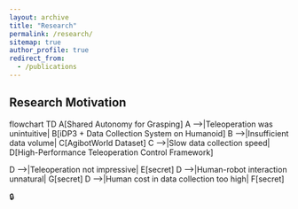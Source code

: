 ```yaml
---
layout: archive
title: "Research"
permalink: /research/
sitemap: true
author_profile: true
redirect_from:
  - /publications
---
```


## Research Motivation

<div class="mermaid">
flowchart TD
  A[Shared Autonomy for Grasping]
  A -->|Teleoperation was unintuitive| B[iDP3 + Data Collection System on Humanoid]
  B -->|Insufficient data volume| C[AgibotWorld Dataset]
  C -->|Slow data collection speed| D[High-Performance Teleoperation Control Framework]

  D -->|Teleoperation not impressive| E[secret]
  D -->|Human-robot interaction unnatural| G[secret]
  D -->|Human cost in data collection too high| F[secret]
</div>

<!-- ## Publications -->

🔒
